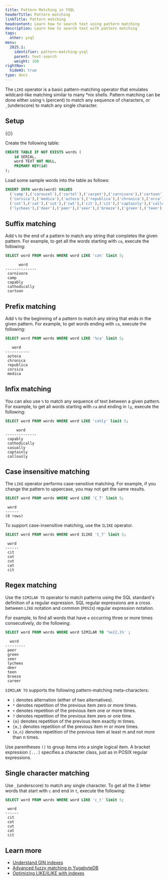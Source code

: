```yaml
---
title: Pattern Matching in YSQL
headerTitle: Pattern matching
linkTitle: Pattern matching
headcontent: Learn how to search text using pattern matching
description: Learn how to search text with pattern matching
tags:
  other: ysql
menu:
  2025.1:
    identifier: pattern-matching-ysql
    parent: text-search
    weight: 100
rightNav:
  hideH3: true
type: docs
---
```


The `LIKE` operator is a basic pattern-matching operator that emulates wildcard-like matching similar to many *nix shells. Pattern matching can be done either using `%` (percent) to match any sequence of characters, or `_`(underscore) to match any single character.

## Setup

{{<cluster-setup-tabs-new>}}

Create the following table:

```sql
CREATE TABLE IF NOT EXISTS words (
    id SERIAL,
    word TEXT NOT NULL,
    PRIMARY KEY(id)
);
```

Load some sample words into the table as follows:

```sql
INSERT INTO words(word) VALUES
  ('camp'),('carousel'),('cartel'),('carpet'),('carnivore'),('cartoon'),('carry'),('capsule'),
  ('corsica'),('medica'),('azteca'),('republica'),('chronica'),('orca'),('cathodically'),('capably'),
  ('cot'),('cat'),('cut'),('cwt'),('cit'),('cit'),('captainly'),('callously'),('career'),('calculate'),
  ('lychees'),('deer'),('peer'),('seer'),('breeze'),('green'),('teen'),('casually');
```

## Suffix matching

Add `%` to the end of a pattern to match any string that completes the given pattern. For example, to get all the words starting with `ca`, execute the following:

```sql
SELECT word FROM words WHERE word LIKE 'ca%' limit 5;
```

```output
      word
--------------
 carnivore
 camp
 capably
 cathodically
 cartoon
```

## Prefix matching

Add `%` to the beginning of a pattern to match any string that ends in the given pattern. For example, to get words ending with `ca`, execute the following:

```sql
SELECT word FROM words WHERE word LIKE '%ca' limit 5;
```

```output
   word
-----------
 azteca
 chronica
 republica
 corsica
 medica
```

## Infix matching

You can also use `%` to match any sequence of text between a given pattern. For example, to get all words starting with `ca` and ending in `ly`, execute the following:

```sql
SELECT word FROM words WHERE word LIKE 'ca%ly' limit 5;
```

```output
     word
--------------
 capably
 cathodically
 casually
 captainly
 callously
```

## Case insensitive matching

The `LIKE` operator performs case-sensitive matching. For example, if you change the pattern to uppercase, you may not get the same results.

```sql
SELECT word FROM words WHERE word LIKE 'C_T' limit 5;
```

```output
 word
------
(0 rows)
```

To support case-insensitive matching, use the `ILIKE` operator.

```sql
SELECT word FROM words WHERE word ILIKE 'C_T' limit 5;
```

```output
 word
------
 cit
 cot
 cut
 cat
 cit
```

## Regex matching

Use the `SIMILAR TO` operator to match patterns using the SQL standard's definition of a regular expression. SQL regular expressions are a cross between `LIKE` notation and common (`POSIX`) regular expression notation.

For example, to find all words that have `e` occurring three or more times consecutively, do the following:

```sql
SELECT word FROM words WHERE word SIMILAR TO '%e{2,}%' ;
```

```output
  word
---------
 peer
 green
 seer
 lychees
 deer
 teen
 breeze
 career
```

`SIMILAR TO` supports the following pattern-matching meta-characters:

- `|` denotes alternation (either of two alternatives).
- `*` denotes repetition of the previous item zero or more times.
- `+` denotes repetition of the previous item one or more times.
- `?` denotes repetition of the previous item zero or one time.
- `{m}` denotes repetition of the previous item exactly m times.
- `{m,}` denotes repetition of the previous item m or more times.
- `{m,n}` denotes repetition of the previous item at least m and not more than n times.

Use parentheses `()` to group items into a single logical item. A bracket expression `[...]` specifies a character class, just as in POSIX regular expressions.

## Single character matching

Use `_`(underscore) to match any single character. To get all the 3 letter words that start with `c` and end in `t`, execute the following:

```sql
SELECT word FROM words WHERE word LIKE 'c_t' limit 5;
```

```output
 word
------
 cit
 cot
 cut
 cat
 cit
```

## Learn more

- [Understand GIN indexes](../../../../explore/ysql-language-features/indexes-constraints/gin/)
- [Advanced fuzzy matching in YugabyteDB](https://www.yugabyte.com/blog/fuzzy-matching-in-yugabytedb/)
- [Optimizing LIKE/ILIKE with indexes](https://www.yugabyte.com/blog/postgresql-like-query-performance-variations/)
